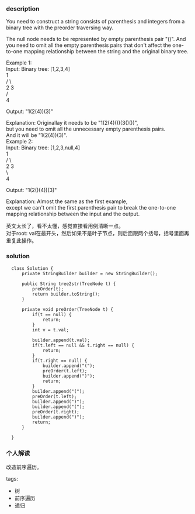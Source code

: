 ### description    
  You need to construct a string consists of parenthesis and integers from a binary tree with the preorder traversing way.  
    
  The null node needs to be represented by empty parenthesis pair "()". And you need to omit all the empty parenthesis pairs that don't affect the one-to-one mapping relationship between the string and the original binary tree.  
    
  Example 1:  
  Input: Binary tree: [1,2,3,4]  
         1  
       /   \  
      2     3  
     /      
    4       
    
  Output: "1(2(4))(3)"  
    
  Explanation: Originallay it needs to be "1(2(4)())(3()())",   
  but you need to omit all the unnecessary empty parenthesis pairs.   
  And it will be "1(2(4))(3)".  
  Example 2:  
  Input: Binary tree: [1,2,3,null,4]  
         1  
       /   \  
      2     3  
       \    
        4   
    
  Output: "1(2()(4))(3)"  
    
  Explanation: Almost the same as the first example,   
  except we can't omit the first parenthesis pair to break the one-to-one mapping relationship between the input and the output.  
    
  英文太长了，看不太懂，感觉直接看用例清晰一点。  
  对于root: val在最开头，然后如果不是叶子节点，则后面跟两个括号，括号里面再重复此操作。  
### solution    
```    
  class Solution {  
      private StringBuilder builder = new StringBuilder();  
    
      public String tree2str(TreeNode t) {  
          preOrder(t);  
          return builder.toString();  
      }  
    
      private void preOrder(TreeNode t) {  
          if(t == null) {  
              return;  
          }  
          int v = t.val;  
    
          builder.append(t.val);  
          if(t.left == null && t.right == null) {  
              return;  
          }  
          if(t.right == null) {  
              builder.append("(");  
              preOrder(t.left);  
              builder.append(")");  
              return;  
          }  
          builder.append("(");  
          preOrder(t.left);  
          builder.append(")");  
          builder.append("(");  
          preOrder(t.right);  
          builder.append(")");  
          return;  
      }  
    
  }  
```    
    
### 个人解读    
  改造前序遍历。  
    
tags:    
  -  树  
  -  前序遍历  
  -  递归  

